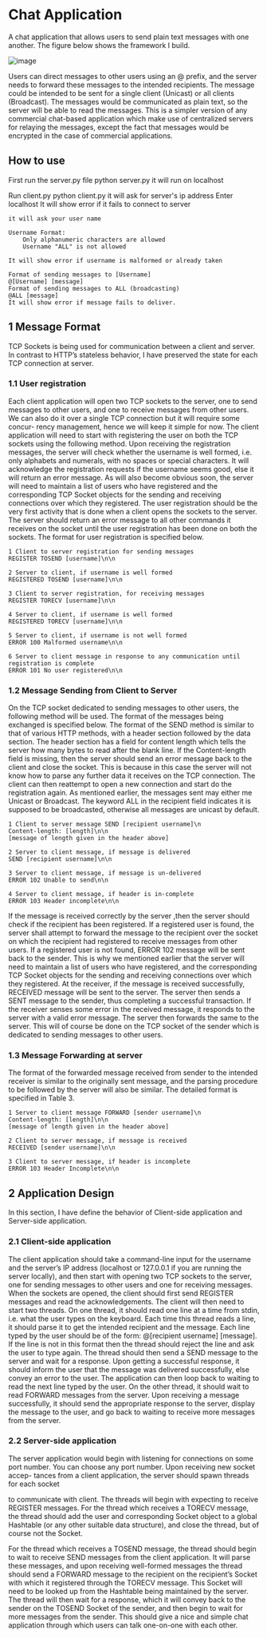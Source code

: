 # Chat Application

A chat application that allows users to send
plain text messages with one another. The figure below shows the framework
I build. 

![image](https://user-images.githubusercontent.com/58507582/154831380-2a8e800e-74e6-4d1d-ae88-bef1929e2b07.png)


Users can direct messages to other users using an @ prefix, and
the server needs to forward these messages to the intended recipients. The
message could be intended to be sent for a single client (Unicast) or all clients
(Broadcast). The messages would be communicated as plain text, so the server
will be able to read the messages. This is a simpler version of any commercial
chat-based application which make use of centralized servers for relaying the
messages, except the fact that messages would be encrypted in the case of
commercial applications.

## How to use
First run the server.py file
python server.py
it will run on localhost

Run client.py
python client.py
it will ask for server's ip address
Enter localhost
It will show error if it fails to connect to server

    it will ask your user name

    Username Format:
        Only alphanumeric characters are allowed
        Username "ALL" is not allowed

    It will show error if username is malformed or already taken

    Format of sending messages to [Username]
    @[Username] [message]
    Format of sending messages to ALL (broadcasting)
    @ALL [message]
    It will show error if message fails to deliver.

## 1 Message Format

TCP Sockets is being
used for communication between a client and server. In contrast to HTTP’s stateless behavior, I have preserved the state for
each TCP connection at server.

### 1.1 User registration

Each client application will open two TCP sockets to the server, one to send
messages to other users, and one to receive messages from other users. We
can also do it over a single TCP connection but it will require some concur-
rency management, hence we will keep it simple for now. 
The client application will need to start with registering the user on both the TCP sockets using the
following method.
Upon receiving the registration messages, the server will check whether the
username is well formed, i.e. only alphabets and numerals, with no spaces or
special characters. It will acknowledge the registration requests if the username
seems good, else it will return an error message. As will also become obvious
soon, the server will need to maintain a list of users who have registered and
the corresponding TCP Socket objects for the sending and receiving connections
over which they registered.
The user registration should be the very first activity that is done when a
client opens the sockets to the server. The server should return an error message
to all other commands it receives on the socket until the user registration has
been done on both the sockets. The format for user registration is specified below.
```
1 Client to server registration for sending messages
REGISTER TOSEND [username]\n\n

2 Server to client, if username is well formed 
REGISTERED TOSEND [username]\n\n

3 Client to server registration, for receiving messages
REGISTER TORECV [username]\n\n

4 Server to client, if username is well formed 
REGISTERED TORECV [username]\n\n

5 Server to client, if username is not well formed
ERROR 100 Malformed username\n\n

6 Server to client message in response to any communication until registration is complete
ERROR 101 No user registered\n\n
```

### 1.2 Message Sending from Client to Server

On the TCP socket dedicated to sending messages to other users, the following method will be used.
The format of the messages being exchanged is specified below. The
format of the SEND method is similar to that of various HTTP methods, with
a header section followed by the data section. The header section has a field for
content length which tells the server how many bytes to read after the blank
line. If the Content-length field is missing, then the server should send an error
message back to the client and close the socket. This is because in this case
the server will not know how to parse any further data it receives on the TCP
connection. The client can then reattempt to open a new connection and start
do the registration again. As mentioned earlier, the messages sent may either
me Unicast or Broadcast. The keyword ALL in the recipient field indicates it
is supposed to be broadcasted, otherwise all messages are unicast by default.


```
1 Client to server message SEND [recipient username]\n
Content-length: [length]\n\n
[message of length given in the header above]

2 Server to client message, if message is delivered
SEND [recipient username]\n\n

3 Server to client message, if message is un-delivered
ERROR 102 Unable to send\n\n

4 Server to client message, if header is in-complete
ERROR 103 Header incomplete\n\n
```
If the message is received correctly by the server ,then the server should check
if the recipient has been registered. If a registered user is found, the server shall
attempt to forward the message to the recipient over the socket on which the
recipient had registered to receive messages from other users. If a registered
user is not found, ERROR 102 message will be sent back to the sender. This
is why we mentioned earlier that the server will need to maintain a list of users
who have registered, and the corresponding TCP Socket objects for the sending
and receiving connections over which they registered.
At the receiver, if the message is received successfully, RECEIVED message
will be sent to the server. The server then sends a SENT message to the sender,
thus completing a successful transaction. If the receiver senses some error in
the received message, it responds to the server with a valid error message. The
server then forwards the same to the server. This will of course be done on the
TCP socket of the sender which is dedicated to sending messages to other users.

### 1.3 Message Forwarding at server

The format of the forwarded message received from sender to the intended
receiver is similar to the originally sent message, and the parsing procedure to
be followed by the server will also be similar. The detailed format is specified
in Table 3.


```
1 Server to client message FORWARD [sender username]\n
Content-length: [length]\n\n
[message of length given in the header above]

2 Client to server message, if message is received
RECEIVED [sender username]\n\n

3 Client to server message, if header is incomplete
ERROR 103 Header Incomplete\n\n
```
## 2 Application Design

In this section, I have define the behavior of Client-side application and Server-side
application.

### 2.1 Client-side application

The client application should take a command-line input for the username and
the server’s IP address (localhost or 127.0.0.1 if you are running the server
locally), and then start with opening two TCP sockets to the server, one for
sending messages to other users and one for receiving messages. When the
sockets are opened, the client should first send REGISTER messages and read
the acknowledgements.
The client will then need to start two threads. On one thread, it should read
one line at a time from stdin, i.e. what the user types on the keyboard. Each
time this thread reads a line, it should parse it to get the intended recipient and
the message. Each line typed by the user should be of the form: @[recipient
username] [message].
If the line is not in this format then the thread should reject the line and ask
the user to type again. The thread should then send a SEND message to the
server and wait for a response. Upon getting a successful response, it should
inform the user that the message was delivered successfully, else convey an error
to the user. The application can then loop back to waiting to read the next line
typed by the user.
On the other thread, it should wait to read FORWARD messages from the
server. Upon receiving a message successfully, it should send the appropriate
response to the server, display the message to the user, and go back to waiting
to receive more messages from the server.

### 2.2 Server-side application

The server application would begin with listening for connections on some port
number. You can choose any port number. Upon receiving new socket accep-
tances from a client application, the server should spawn threads for each socket


to communicate with client. The threads will begin with expecting to receive
REGISTER messages.
For the thread which receives a TORECV message, the thread should add
the user and corresponding Socket object to a global Hashtable (or any other
suitable data structure), and close the thread, but of course not the Socket.

For the thread which receives a TOSEND message, the thread should begin
to wait to receive SEND messages from the client application. It will parse these
messages, and upon receiving well-formed messages the thread should send a
FORWARD message to the recipient on the recipient’s Socket with which it
registered through the TORECV message. This Socket will need to be looked
up from the Hashtable being maintained by the server. The thread will then
wait for a response, which it will convey back to the sender on the TOSEND
Socket of the sender, and then begin to wait for more messages from the sender.
This should give a nice and simple chat application through which users can
talk one-on-one with each other.
